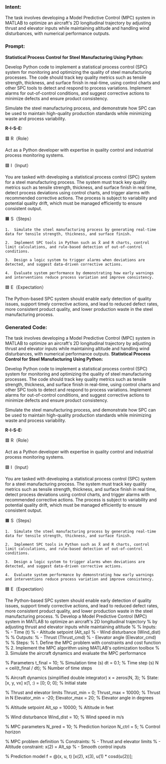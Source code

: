 ### Intent:
The task involves developing a Model Predictive Control (MPC) system in MATLAB to optimize an aircraft's 2D longitudinal trajectory by adjusting thrust and elevator inputs while maintaining altitude and handling wind disturbances, with numerical performance outputs.

### Prompt:
**Statistical Process Control for Steel Manufacturing Using Python:**

Develop Python code to implement a statistical process control (SPC) system for monitoring and optimizing the quality of steel manufacturing processes. The code should track key quality metrics such as tensile strength, thickness, and surface finish in real-time, using control charts and other SPC tools to detect and respond to process variations. Implement alarms for out-of-control conditions, and suggest corrective actions to minimize defects and ensure product consistency.

Simulate the steel manufacturing process, and demonstrate how SPC can be used to maintain high-quality production standards while minimizing waste and process variability.

**R-I-S-E:**

🟥 R（Role）

Act as a Python developer with expertise in quality control and industrial process monitoring systems.

🟩 I（Input）

You are tasked with developing a statistical process control (SPC) system for a steel manufacturing process. The system must track key quality metrics such as tensile strength, thickness, and surface finish in real time, detect process deviations using control charts, and trigger alarms with recommended corrective actions. The process is subject to variability and potential quality drift, which must be managed efficiently to ensure consistent output.

🟧 S（Steps）

	1.	Simulate the steel manufacturing process by generating real-time data for tensile strength, thickness, and surface finish.
 
	2.	Implement SPC tools in Python such as X̄ and R charts, control limit calculations, and rule-based detection of out-of-control conditions.
 
	3.	Design a logic system to trigger alarms when deviations are detected, and suggest data-driven corrective actions.
 
	4.	Evaluate system performance by demonstrating how early warnings and interventions reduce process variation and improve consistency.

🟦 E（Expectation）

The Python-based SPC system should enable early detection of quality issues, support timely corrective actions, and lead to reduced defect rates, more consistent product quality, and lower production waste in the steel manufacturing process.

### Generated Code:
The task involves developing a Model Predictive Control (MPC) system in MATLAB to optimize an aircraft's 2D longitudinal trajectory by adjusting thrust and elevator inputs while maintaining altitude and handling wind disturbances, with numerical performance outputs.
**Statistical Process Control for Steel Manufacturing Using Python:**

Develop Python code to implement a statistical process control (SPC) system for monitoring and optimizing the quality of steel manufacturing processes. The code should track key quality metrics such as tensile strength, thickness, and surface finish in real-time, using control charts and other SPC tools to detect and respond to process variations. Implement alarms for out-of-control conditions, and suggest corrective actions to minimize defects and ensure product consistency.

Simulate the steel manufacturing process, and demonstrate how SPC can be used to maintain high-quality production standards while minimizing waste and process variability.

**R-I-S-E:**

🟥 R（Role）

Act as a Python developer with expertise in quality control and industrial process monitoring systems.

🟩 I（Input）

You are tasked with developing a statistical process control (SPC) system for a steel manufacturing process. The system must track key quality metrics such as tensile strength, thickness, and surface finish in real time, detect process deviations using control charts, and trigger alarms with recommended corrective actions. The process is subject to variability and potential quality drift, which must be managed efficiently to ensure consistent output.

🟧 S（Steps）

	1.	Simulate the steel manufacturing process by generating real-time data for tensile strength, thickness, and surface finish.
 
	2.	Implement SPC tools in Python such as X̄ and R charts, control limit calculations, and rule-based detection of out-of-control conditions.
 
	3.	Design a logic system to trigger alarms when deviations are detected, and suggest data-driven corrective actions.
 
	4.	Evaluate system performance by demonstrating how early warnings and interventions reduce process variation and improve consistency.

🟦 E（Expectation）

The Python-based SPC system should enable early detection of quality issues, support timely corrective actions, and lead to reduced defect rates, more consistent product quality, and lower production waste in the steel manufacturing process.
% Develop a Model Predictive Control (MPC) system in MATLAB to optimize an aircraft's 2D longitudinal trajectory
% by adjusting thrust and elevator inputs while maintaining altitude
%
% Inputs:
%   - Time (t)
%   - Altitude setpoint (Alt_sp)
%   - Wind disturbance (Wind_dist)
%
% Outputs:
%   - Thrust (Thrust_cmd)
%   - Elevator angle (Elevator_cmd)
%
% Steps:
%   1. Define the MPC problem with constraints and cost function
%   2. Implement the MPC algorithm using MATLAB's optimization toolbox
%   3. Simulate the aircraft dynamics and evaluate the MPC performance

% Parameters
t_final = 10; % Simulation time (s)
dt = 0.1;     % Time step (s)
N = ceil(t_final / dt); % Number of time steps

% Aircraft dynamics (simplified double integrator)
x = zeros(N, 3); % State: [x, y, vx]
x(1, :) = [0; 0; 0]; % Initial state

% Thrust and elevator limits
Thrust_min = 0;
Thrust_max = 10000; % Thrust in N
Elevator_min = -20;
Elevator_max = 20; % Elevator angle in degrees

% Altitude setpoint
Alt_sp = 10000; % Altitude in feet

% Wind disturbance
Wind_dist = 10; % Wind speed in m/s

% MPC parameters
N_pred = 10; % Prediction horizon
N_ctrl = 5;  % Control horizon

% MPC problem definition
% Constraints:
%   - Thrust and elevator limits
%   - Altitude constraint: x(2) = Alt_sp
%   - Smooth control inputs

% Prediction model
f = @(x, u, t) [x(2), x(3), u(1) * cosd(u(2))];
